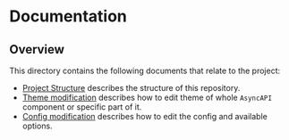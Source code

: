# Documentation

## Overview

This directory contains the following documents that relate to the project:

- [Project Structure](./project-structure.md) describes the structure of this repository.
- [Theme modification](./theme-modification.md) describes how to edit theme of whole `AsyncAPI` component or specific part of it.
- [Config modification](./config-modification.md) describes how to edit the config and available options.
